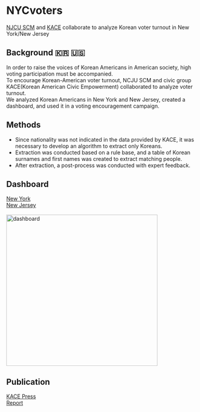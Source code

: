# NYCvoters

[NJCU SCM](https://sites.google.com/view/njcuscm/) and [KACE](https://kace.org/) collaborate to analyze Korean voter turnout in New York/New Jersey

## Background 🇰🇷 🇺🇸

In order to raise the voices of Korean Americans in American society, high voting participation must be accompanied. <br>
To encourage Korean-American voter turnout, NCJU SCM and civic group KACE(Korean American Civic Empowerment) collaborated to analyze voter turnout. <br>
We analyzed Korean Americans in New York and New Jersey, created a dashboard, and used it in a voting encouragement campaign.


## Methods

- Since nationality was not indicated in the data provided by KACE, it was necessary to develop an algorithm to extract only Koreans.
- Extraction was conducted based on a rule base, and a table of Korean surnames and first names was created to extract matching people.
- After extraction, a post-process was conducted with expert feedback.

## Dashboard

[New York](https://public.tableau.com/app/profile/jinsol.lee5333/viz/NYC_Voters_2022/NewYorkElections) <br>
[New Jersey](https://public.tableau.com/app/profile/jinsol.lee5333/viz/NewJersey_Koreanvote/12) <br><br>
<img width="400" alt="dashboard" src="https://github.com/user-attachments/assets/dcfa55ef-8317-4d98-b792-e25735cbe31f">


## Publication

[KACE Press](https://kace.org/2023/11/05/2022nykoramvdamap/) <br>
[Report](https://kace.org/wp-content/uploads/2023/11/2022_%ED%88%AC%ED%91%9C%EC%B0%B8%EC%97%AC%EC%8B%A4%ED%83%9C-%EB%B6%84%EC%84%9D-%EB%B3%B4%EA%B3%A0%EC%84%9C.pdf)
 
